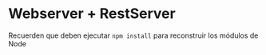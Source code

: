 # Webserver + RestServer

Recuerden que deben ejecutar ```npm install``` para reconstruir los módulos de Node